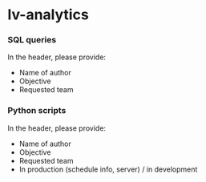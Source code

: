 # lv-analytics

### SQL queries
In the header, please provide:
* Name of author
* Objective
* Requested team

### Python scripts
In the header, please provide:
* Name of author
* Objective
* Requested team
* In production (schedule info, server) / in development

